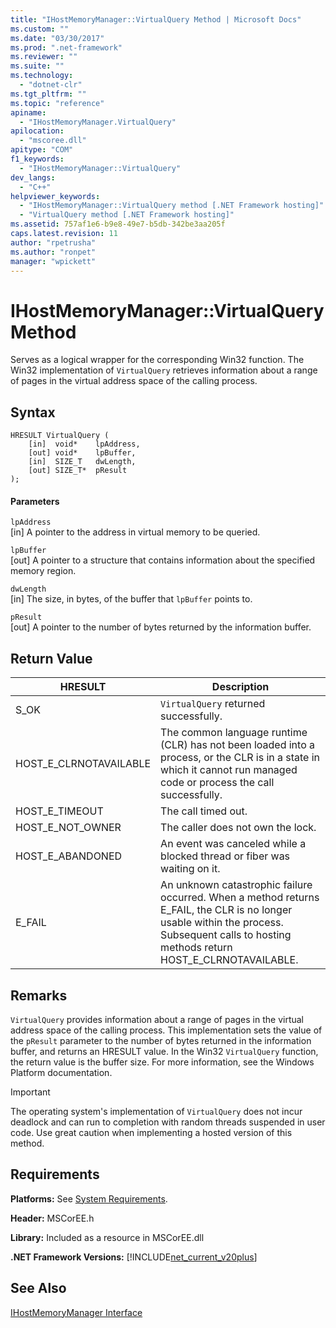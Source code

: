 ```yaml
---
title: "IHostMemoryManager::VirtualQuery Method | Microsoft Docs"
ms.custom: ""
ms.date: "03/30/2017"
ms.prod: ".net-framework"
ms.reviewer: ""
ms.suite: ""
ms.technology: 
  - "dotnet-clr"
ms.tgt_pltfrm: ""
ms.topic: "reference"
apiname: 
  - "IHostMemoryManager.VirtualQuery"
apilocation: 
  - "mscoree.dll"
apitype: "COM"
f1_keywords: 
  - "IHostMemoryManager::VirtualQuery"
dev_langs: 
  - "C++"
helpviewer_keywords: 
  - "IHostMemoryManager::VirtualQuery method [.NET Framework hosting]"
  - "VirtualQuery method [.NET Framework hosting]"
ms.assetid: 757af1e6-b9e8-49e7-b5db-342be3aa205f
caps.latest.revision: 11
author: "rpetrusha"
ms.author: "ronpet"
manager: "wpickett"
---
```

# IHostMemoryManager::VirtualQuery Method
Serves as a logical wrapper for the corresponding Win32 function. The Win32 implementation of `VirtualQuery` retrieves information about a range of pages in the virtual address space of the calling process.  
  
## Syntax  
  
```  
HRESULT VirtualQuery (  
    [in]  void*    lpAddress,  
    [out] void*    lpBuffer,  
    [in]  SIZE_T   dwLength,  
    [out] SIZE_T*  pResult  
);  
```  
  
#### Parameters  
 `lpAddress`  
 [in] A pointer to the address in virtual memory to be queried.  
  
 `lpBuffer`  
 [out] A pointer to a structure that contains information about the specified memory region.  
  
 `dwLength`  
 [in] The size, in bytes, of the buffer that `lpBuffer` points to.  
  
 `pResult`  
 [out] A pointer to the number of bytes returned by the information buffer.  
  
## Return Value  
  
|HRESULT|Description|  
|-------------|-----------------|  
|S_OK|`VirtualQuery` returned successfully.|  
|HOST_E_CLRNOTAVAILABLE|The common language runtime (CLR) has not been loaded into a process, or the CLR is in a state in which it cannot run managed code or process the call successfully.|  
|HOST_E_TIMEOUT|The call timed out.|  
|HOST_E_NOT_OWNER|The caller does not own the lock.|  
|HOST_E_ABANDONED|An event was canceled while a blocked thread or fiber was waiting on it.|  
|E_FAIL|An unknown catastrophic failure occurred. When a method returns E_FAIL, the CLR is no longer usable within the process. Subsequent calls to hosting methods return HOST_E_CLRNOTAVAILABLE.|  
  
## Remarks  
 `VirtualQuery` provides information about a range of pages in the virtual address space of the calling process. This implementation sets the value of the `pResult` parameter to the number of bytes returned in the information buffer, and returns an HRESULT value. In the Win32 `VirtualQuery` function, the return value is the buffer size. For more information, see the Windows Platform documentation.  
  
> [!IMPORTANT]
>  The operating system's implementation of `VirtualQuery` does not incur deadlock and can run to completion with random threads suspended in user code. Use great caution when implementing a hosted version of this method.  
  
## Requirements  
 **Platforms:** See [System Requirements](../../../../docs/framework/get-started/system-requirements.md).  
  
 **Header:** MSCorEE.h  
  
 **Library:** Included as a resource in MSCorEE.dll  
  
 **.NET Framework Versions:** [!INCLUDE[net_current_v20plus](../../../../includes/net-current-v20plus-md.md)]  
  
## See Also  
 [IHostMemoryManager Interface](../../../../docs/framework/unmanaged-api/hosting/ihostmemorymanager-interface.md)